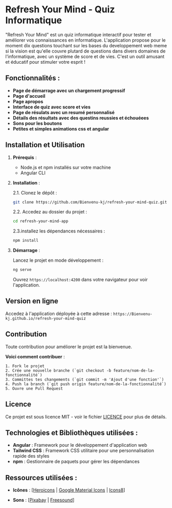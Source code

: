 # Refresh Your Mind - Quiz Informatique

"Refresh Your Mind" est un quiz informatique interactif pour tester et améliorer vos connaissances en informatique. L'application propose pour le moment dix questions touchant sur les bases du developpement web meme si la vision est qu'elle couvre plutard de questions dans divers domaines de l'informatique, avec un système de score et de vies. C'est un outil amusant et éducatif pour stimuler votre esprit !

## Fonctionnalités :

- **Page de démarrage avec un chargement progressif**
- **Page d'accueil**
- **Page apropos**
- **Interface de quiz avec score et vies**
- **Page de résulats avec un resumé personnalisé**
- **Détails des résultats avec des questins reussies et échouéees**
- **Sons pour les boutons**
- **Petites et simples animations css et angular**

## Installation et Utilisation

1. **Prérequis** :

   - Node.js et npm installés sur votre machine
   - Angular CLI

2. **Installation** :

   2.1. Clonez le dépôt :

   ```bash
   git clone https://github.com/Bienvenu-kj/refresh-your-mind-quiz.git
   ```

   2.2. Accedez au dossier du projet :

   ```bash
   cd refresh-your-mind-app
   ```

   2.3.installez les dépendances nécessaires :

   ```bash
   npm install
   ```

3. **Démarrage** :

   Lancez le projet en mode développement :

   ```bash
   ng serve
   ```

   Ouvrez `https://localhost:4200` dans votre navigateur pour voir l'application.

## Version en ligne

Accedez à l'application déployée à cette adresse :
`https://Bienvenu-kj.github.io/refresh-your-mind-quiz`

## Contribution

Toute contribution pour améliorer le projet est la bienvenue.

**Voici comment contribuer** :

    1. Fork le projet
    2. Crée une nouvelle branche (`git checkout -b feature/nom-de-la-fonctionnalité`)
    3. Committes tes changements (`git commit -m 'Ajout d'une fonction'`)
    4. Push la branch (`git push origin feature/nom-de-la-fonctionnalité`)
    5. Ouvre une Pull Request

## Licence

Ce projet est sous licence MIT - voir le fichier [LICENCE](LICENSE) pour plus de détails.

## Technologies et Bibliothèques utilisées :

- **Angular** : Framework pour le développement d'application web
- **Tailwind CSS** : Framework CSS utilitaire pour une personnalisation rapide des styles
- **npm** : Gestionnaire de paquets pour gérer les dépendances

## Ressources utilisées :

- **Icônes** : [[Heroicons](https://heroicons.com) | [Google Material Icons](https://fonts.google.com/icons) | [Icons8](https://icons8.fr/)]

- **Sons** : [[Pixabay](https://pixabay.com/sound-effects/) | [Freesound](https://freesound.org)]
